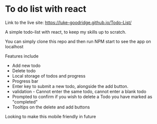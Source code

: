 # To do list with react

Link to the live site: https://luke-goodridge.github.io/Todo-List/

A simple todo-list with react, to keep my skills up to scratch.

You can simply clone this repo and then run NPM start to see the app on localhost

Features include

* Add new todo
* Delete todo
* Local storage of todos and progress
* Progress bar
* Enter key to submit a new todo, alongside the add button.
* validation - Cannot enter the same todo, cannot enter a blank todo
* Prompted to confirm if you wish to delete a Todo you have marked as "completed"
* Tooltips on the delete and add buttons

Looking to make this mobile friendly in future
